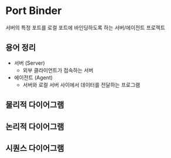 # Port Binder

서버의 특정 포트를 로컬 포트에 바인딩하도록 하는 서버/에이전트 프로젝트

## 용어 정리

- 서버 (Server)
  - 외부 클라이언트가 접속하는 서버
- 에이전트 (Agent)
  - 서버와 로컬 서버 사이에서 데이터를 전달하는 프로그램

## 물리적 다이어그램

## 논리적 다이어그램

## 시퀀스 다이어그램
